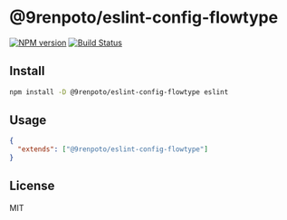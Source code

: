 # @9renpoto/eslint-config-flowtype

[![NPM version](https://badge.fury.io/js/%409renpoto%2Feslint-config-flowtype.svg)](https://badge.fury.io/js/%409renpoto%2Feslint-config-flowtype)
[![Build Status](https://travis-ci.org/9renpoto/frontend.svg?branch=master)](https://travis-ci.org/9renpoto/frontend)

## Install

```sh
npm install -D @9renpoto/eslint-config-flowtype eslint
```

## Usage

```json
{
  "extends": ["@9renpoto/eslint-config-flowtype"]
}
```

## License

MIT
